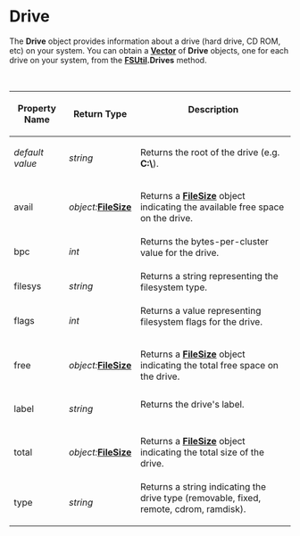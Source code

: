 # Drive

The **Drive** object provides information about a drive (hard drive, CD ROM, etc) on your system. You can obtain a **[Vector](vector.md)** of **Drive** objects, one for each drive on your system, from the **[FSUtil](fsutil.md).Drives** method.

  

<table>
<thead><tr><th>

**Property Name**</th><th>

**Return** Type</th><th>
Description
</th></tr></thead><tbody><tr><td>

*default value*</td><td>

*string*</td><td>

Returns the root of the drive (e.g. **C:\\**).
</td></tr><tr><td>
avail</td><td>

*object:***[FileSize](filesize.md)**</td><td>

Returns a **[FileSize](filesize.md)** object indicating the available free space on the drive.
</td></tr><tr><td>
bpc</td><td>

*int*</td><td>
Returns the bytes-per-cluster value for the drive.
</td></tr><tr><td>
filesys</td><td>

*string*</td><td>
Returns a string representing the filesystem type.
</td></tr><tr><td>
flags</td><td>

*int*</td><td>
Returns a value representing filesystem flags for the drive.
</td></tr><tr><td>
free</td><td>

*object:***[FileSize](filesize.md)**</td><td>

Returns a **[FileSize](filesize.md)** object indicating the total free space on the drive.
</td></tr><tr><td>
label</td><td>

*string*</td><td>
Returns the drive's label.
</td></tr><tr><td>
total</td><td>

*object:***[FileSize](filesize.md)**</td><td>

Returns a **[FileSize](filesize.md)** object indicating the total size of the drive.
</td></tr><tr><td>
type</td><td>

*string*</td><td>
Returns a string indicating the drive type (removable, fixed, remote, cdrom, ramdisk).
</td></tr></tbody>
</table>

